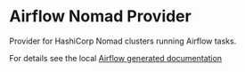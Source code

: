 # Airflow Nomad Provider

Provider for HashiCorp Nomad clusters running Airflow tasks.

For details see the local [Airflow generated documentation](docs/html/stable)
